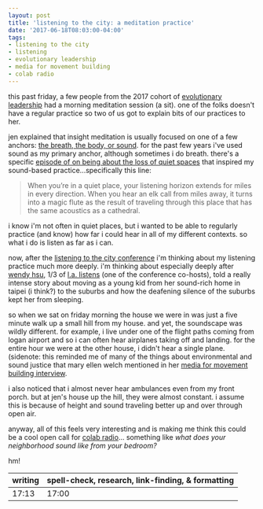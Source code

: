 ```yaml
---
layout: post
title: 'listening to the city: a meditation practice'
date: '2017-06-18T08:03:00-04:00'
tags:
- listening to the city
- listening
- evolutionary leadership
- media for movement building 
- colab radio
--- 
```


this past friday, a few people from the 2017 cohort of [evolutionary leadership](https://www.gibranrivera.com/the-workshop/) had a morning meditation session (a sit). one of the folks doesn't have a regular practice so two of us got to explain bits of our practices to her. 

jen explained that insight meditation is usually focused on one of a few anchors: [the breath, the body, or sound](https://www.tarabrach.com/howtomeditate/). for the past few years i've used sound as my primary anchor, although sometimes i do breath. there's a specific [episode of on being about the loss of quiet spaces](https://onbeing.org/programs/gordon-hempton-silence-and-the-presence-of-everything/) that inspired my sound-based practice...specifically this line:

> When you’re in a quiet place, your listening horizon extends for miles in every direction. When you hear an elk call from miles away, it turns into a magic flute as the result of traveling through this place that has the same acoustics as a cathedral.

i know i'm not often in quiet places, but i wanted to be able to regularly practice (and know) how far i could hear in all of my different contexts. so what i do is listen as far as i can. 

now, after the [listening to the city conference](https://listeningtothecity.wordpress.com/) i'm thinking about my listening practice much more deeply. i'm thinking about especially deeply after [wendy hsu](https://twitter.com/wendyfhsu), 1/3 of [l.a. listens](http://www.lalistens.org/) (one of the conference co-hosts), told a really intense story about moving as a young kid from her sound-rich home in taipei (i think?) to the suburbs and how the deafening silence of the suburbs kept her from sleeping.

so when we sat on friday morning the house we were in was just a five minute walk up a small hill from my house. and yet, the soundscape was wildly different. for example, i live under one of the flight paths coming from logan airport and so i can often hear airplanes taking off and landing. for the entire hour we were at the other house, i didn't hear a single plane. (sidenote: this reminded me of many of the things about environmental and sound justice that mary ellen welch mentioned in her [media for movement building interview](https://soundcloud.com/colab-radio/colab-radio-the-podcast-season-1-media-for-movement-building-mary-ellen-welcn). 

i also noticed that i almost never hear ambulances even from my front porch. but at jen's house up the hill, they were almost constant. i assume this is because of height and sound traveling better up and over through open air. 

anyway, all of this feels very interesting and is making me think this could be a cool open call for [colab radio](http://colabradio.mit.edu/)... something like _what does your neighborhood sound like from your bedroom?_ 

hm!

<table>
	<thead>
		<tr>
			<th>writing</th>
			<th>spell-check, research, link-finding, & formatting</th>
		</tr>
	</thead>
	<tbody>
		<tr>
			<td>17:13</td>
			<td>17:00</td>
		</tr>
	</tbody>
</table>